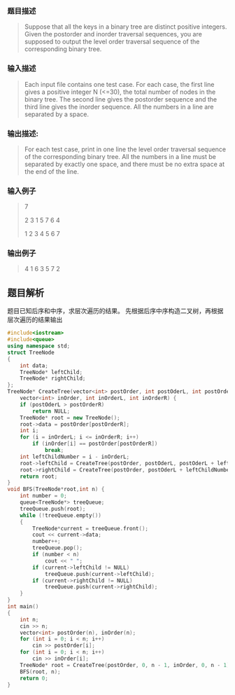 ### 题目描述

> Suppose that all the keys in a binary tree are distinct positive integers.  Given the postorder and inorder traversal sequences, you are supposed to output the level order traversal sequence of the corresponding binary tree.

### 输入描述

> Each input file contains one test case.  For each case, the first line gives a positive integer N (<=30), the total number of nodes in the binary tree.  The second line gives the postorder sequence and the third line gives the inorder sequence.  All the numbers in a line are separated by a space.

### 输出描述:
> For each test case, print in one line the level order traversal sequence of the corresponding binary tree.  All the numbers in a line must be separated by exactly one space, and there must be no extra space at the end of the line.

### 输入例子
> 7
>
>2 3 1 5 7 6 4
>
>1 2 3 4 5 6 7

### 输出例子
> 4 1 6 3 5 7 2



## 题目解析
题目已知后序和中序，求层次遍历的结果。
先根据后序中序构造二叉树，再根据层次遍历的结果输出

```C++
#include<iostream>
#include<queue>
using namespace std;
struct TreeNode
{
	int data;
	TreeNode* leftChild;
	TreeNode* rightChild;
};
TreeNode* CreateTree(vector<int> postOrder, int postOderL, int postOrderR, 
	vector<int> inOrder, int inOrderL, int inOrderR) {
	if (postOderL > postOrderR)
		return NULL;
	TreeNode* root = new TreeNode();
	root->data = postOrder[postOrderR];
	int i;
	for (i = inOrderL; i <= inOrderR; i++)
		if (inOrder[i] == postOrder[postOrderR])
			break;
	int leftChildNumber = i - inOrderL;
	root->leftChild = CreateTree(postOrder, postOderL, postOderL + leftChildNumber - 1, inOrder, inOrderL, i - 1);
	root->rightChild = CreateTree(postOrder, postOderL + leftChildNumber, postOrderR - 1, inOrder, i + 1, inOrderR);
	return root;
}
void BFS(TreeNode*root,int n) {
	int number = 0;
	queue<TreeNode*> treeQueue;
	treeQueue.push(root);
	while (!treeQueue.empty())
	{
		TreeNode*current = treeQueue.front();
		cout << current->data;
		number++;
		treeQueue.pop();
		if (number < n)
			cout << " ";
		if (current->leftChild != NULL)
			treeQueue.push(current->leftChild);
		if (current->rightChild != NULL)
			treeQueue.push(current->rightChild);
	}
}
int main()
{
	int n;
	cin >> n;
	vector<int> postOrder(n), inOrder(n);
	for (int i = 0; i < n; i++)
		cin >> postOrder[i];
	for (int i = 0; i < n; i++)
		cin >> inOrder[i];
	TreeNode* root = CreateTree(postOrder, 0, n - 1, inOrder, 0, n - 1);
	BFS(root, n);
	return 0;
}
```